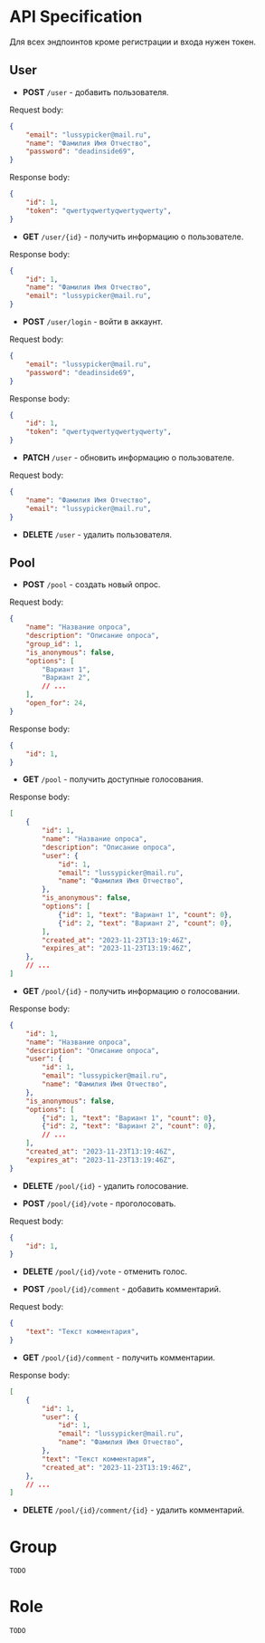 # API Specification

Для всех эндпоинтов кроме регистрации и входа нужен токен.
## User

- **POST** `/user` - добавить пользователя.

Request body:
```json
{
	"email": "lussypicker@mail.ru",
	"name": "Фамилия Имя Отчество",
	"password": "deadinside69",
}
```
Response body:
```json
{
	"id": 1,
	"token": "qwertyqwertyqwertyqwerty",
}
```

- **GET** `/user/{id}` - получить информацию о пользователе.

Response body:
```json
{
	"id": 1,
	"name": "Фамилия Имя Отчество",
	"email": "lussypicker@mail.ru",
}
```

- **POST** `/user/login` - войти в аккаунт.

Request body:
```json
{
	"email": "lussypicker@mail.ru",
	"password": "deadinside69",
}
```

Response body:
```json
{
	"id": 1,
	"token": "qwertyqwertyqwertyqwerty",
}
```

- **PATCH** `/user` - обновить информацию о пользователе.

Request body:
```json
{
	"name": "Фамилия Имя Отчество",
	"email": "lussypicker@mail.ru",
}
```

- **DELETE** `/user` - удалить пользователя.

## Pool

- **POST** `/pool` - создать новый опрос.

Request body:
```json
{
	"name": "Название опроса",
	"description": "Описание опроса",
	"group_id": 1,
	"is_anonymous": false,
	"options": [
		"Вариант 1",
		"Вариант 2",
		// ...
	],
	"open_for": 24,
}
```

Response body:
```json
{
	"id": 1,
}
```

- **GET** `/pool` - получить доступные голосования.

Response body:
```json
[
	{
		"id": 1,
		"name": "Название опроса",
		"description": "Описание опроса",
		"user": {
			"id": 1,
			"email": "lussypicker@mail.ru",
			"name": "Фамилия Имя Отчество",
		},
		"is_anonymous": false,
		"options": [
			{"id": 1, "text": "Вариант 1", "count": 0},
			{"id": 2, "text": "Вариант 2", "count": 0},
		],
		"created_at": "2023-11-23T13:19:46Z",
		"expires_at": "2023-11-23T13:19:46Z",
	},
	// ...
]
```

- **GET** `/pool/{id}` - получить информацию о голосовании.

Response body:
```json
{
	"id": 1,
	"name": "Название опроса",
	"description": "Описание опроса",
	"user": {
		"id": 1,
		"email": "lussypicker@mail.ru",
		"name": "Фамилия Имя Отчество",
	},
	"is_anonymous": false,
	"options": [
		{"id": 1, "text": "Вариант 1", "count": 0},
		{"id": 2, "text": "Вариант 2", "count": 0},
		// ...
	],
	"created_at": "2023-11-23T13:19:46Z",
	"expires_at": "2023-11-23T13:19:46Z",
}
```

- **DELETE** `/pool/{id}` - удалить голосование.

- **POST** `/pool/{id}/vote` - проголосовать.

Request body:
```json
{
	"id": 1,
}
```

- **DELETE** `/pool/{id}/vote` - отменить голос.

- **POST** `/pool/{id}/comment` - добавить комментарий.

Request body:
```json
{
	"text": "Текст комментария",
}
```

- **GET** `/pool/{id}/comment` - получить комментарии.

Response body:
```json
[
	{
		"id": 1,
		"user": {
			"id": 1,
			"email": "lussypicker@mail.ru",
			"name": "Фамилия Имя Отчество",
		},
		"text": "Текст комментария",
		"created_at": "2023-11-23T13:19:46Z",
	},
	// ...
]
```

- **DELETE** `/pool/{id}/comment/{id}` - удалить комментарий.

# Group

`TODO`

# Role

`TODO`

